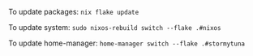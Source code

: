 To update packages: `nix flake update`

To update system: `sudo nixos-rebuild switch --flake .#nixos`

To update home-manager: `home-manager switch --flake .#stormytuna`